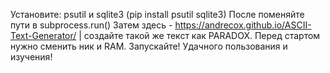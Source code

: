 Установите: psutil и sqlite3 (pip install psutil sqlite3)
После поменяйте пути в subprocess.run()
Затем здесь - https://andrecox.github.io/ASCII-Text-Generator/ | создайте такой же текст как PARADOX.
Перед стартом нужно сменить ник и RAM.
Запускайте!
Удачного пользования и изучения!
